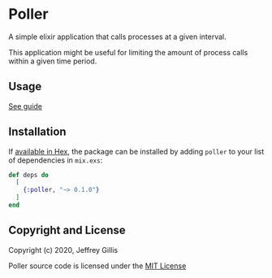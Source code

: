 # Poller

A simple elixir application that calls processes at a given interval.

This application might be useful for limiting the amount of process calls within
a given time period.

## Usage

[See guide](./pages/example.md)

## Installation

If [available in Hex](https://hex.pm/docs/publish), the package can be installed
by adding `poller` to your list of dependencies in `mix.exs`:

```elixir
def deps do
  [
    {:poller, "~> 0.1.0"}
  ]
end
```

## Copyright and License

Copyright (c) 2020, Jeffrey Gillis

Poller source code is licensed under the [MIT License](LICENSE.md)
